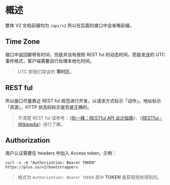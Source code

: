 # 概述

整体 V2 文档前缀均为 `/api/v2` 所以在后面的接口中会省略前缀。

## Time Zone

接口中返回都带有时间，但是并没有按照 REST ful 的动态时间，而是发送的 UTC 事件格式，客户端需要自行处理本地化时间。

> UTC 即我们常说的 **零时区**。

## REST ful

所以接口尽量靠近 REST ful 规范进行开发，以请求方式标示「动作」，地址标示「资源」，HTTP 状态码标示是否是正确的。

> 不清楚 REST ful 请参考：《[阮一峰：RESTful API 设计指南](http://www.ruanyifeng.com/blog/2014/05/restful_api.html)》、《[RESTful - Wikipedia](https://en.wikipedia.org/wiki/Representational_state_transfer)》进行了解。

## Authorization

用户认证需要在 headers 中加入 Access token，示例：

```shell
curl -v -H "Authorization: Bearer TOKEN" https://plus.io/v2/bootstrappers
```

> 格式为 `Authorization: Bearer TOKEN` 其中 **TOKEN** 是获取授权得到的。
